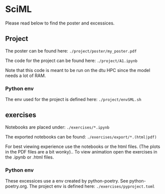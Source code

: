 # SciML

Please read below to find the poster and excessices.

## Project
The poster can be found here:
`./project/poster/my_poster.pdf`

The code for the project can be found here:
`./project/A1.ipynb`

Note that this code is meant to be run on the dtu HPC since the model needs a lot of RAM.

### Python env
The env used for the project is defined here:
`./project/envSML.sh`

## exercises
Notebooks are placed under:
`./exercises/*.ipynb`

The exported notebooks can be found:
`./exercises/export/*.(html|pdf)`

For best viewing experience use the notebooks or the html files. (The plots in the PDF files are a bit wonky)..
To view animation open the exercises in the .ipynb or .html files.

### Python env
These excessices use a env created by python-poetry. See python-poetry.org.
The project env is defined here:
`./exercises/pyproject.toml`